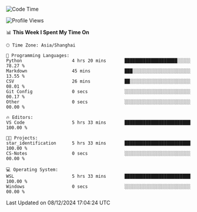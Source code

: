 <!--START_SECTION:waka-->
![Code Time](http://img.shields.io/badge/Code%20Time-2%2C135%20hrs%2027%20mins-blue)

![Profile Views](http://img.shields.io/badge/Profile%20Views-2-blue)

📊 **This Week I Spent My Time On** 

```text
🕑︎ Time Zone: Asia/Shanghai

💬 Programming Languages: 
Python                   4 hrs 20 mins       ████████████████████░░░░░   78.27 % 
Markdown                 45 mins             ███░░░░░░░░░░░░░░░░░░░░░░   13.55 % 
CSV                      26 mins             ██░░░░░░░░░░░░░░░░░░░░░░░   08.01 % 
Git Config               0 secs              ░░░░░░░░░░░░░░░░░░░░░░░░░   00.17 % 
Other                    0 secs              ░░░░░░░░░░░░░░░░░░░░░░░░░   00.00 % 

🔥 Editors: 
VS Code                  5 hrs 33 mins       █████████████████████████   100.00 % 

🐱‍💻 Projects: 
star_identification      5 hrs 33 mins       █████████████████████████   100.00 % 
CS-Notes                 0 secs              ░░░░░░░░░░░░░░░░░░░░░░░░░   00.00 % 

💻 Operating System: 
WSL                      5 hrs 33 mins       █████████████████████████   100.00 % 
Windows                  0 secs              ░░░░░░░░░░░░░░░░░░░░░░░░░   00.00 % 
```


 Last Updated on 08/12/2024 17:04:24 UTC
<!--END_SECTION:waka-->
